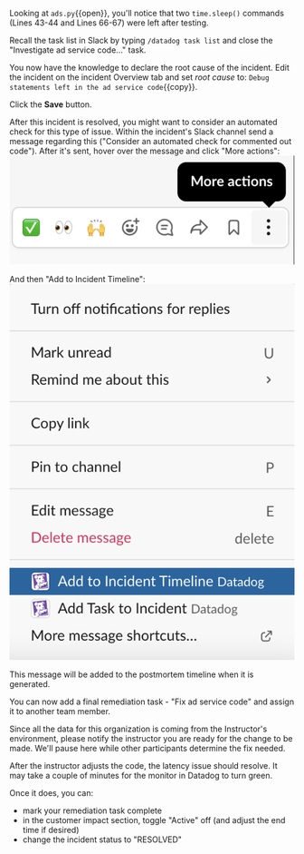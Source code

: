 Looking at `ads.py`{{open}}, you'll notice that two `time.sleep()` commands (Lines 43-44 and Lines 66-67) were left after testing. 

Recall the task list in Slack by typing `/datadog task list` and close the "Investigate ad service code..." task. 

You now have the knowledge to declare the root cause of the incident. Edit the incident on the incident Overview tab and set *root cause* to: `Debug statements left in the ad service code`{{copy}}.

Click the **Save** button.

After this incident is resolved, you might want to consider an automated check for this type of issue. Within the incident's Slack channel send a message regarding this ("Consider an automated check for commented out code"). After it's sent, hover over the message and click "More actions":
![More Actions](assets/more_actions.png)

And then "Add to Incident Timeline":
![Add to Timeline](assets/add_timeline.png)

This message will be added to the postmortem timeline when it is generated.

You can now add a final remediation task - "Fix ad service code" and assign it to another team member.

Since all the data for this organization is coming from the Instructor's environment, please notify the instructor you are ready for the change to be made. We'll pause here while other participants determine the fix needed.

After the instructor adjusts the code, the latency issue should resolve. It may take a couple of minutes for the monitor in Datadog to turn green.

Once it does, you can:
- mark your remediation task complete
- in the customer impact section, toggle "Active" off (and adjust the end time if desired)
- change the incident status to "RESOLVED"
